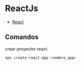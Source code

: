 # ReactJs

- [React](https://es.reactjs.org/)

## Comandos

crear proyector react

```bash
npx create-react-app <nombre_app>
```
